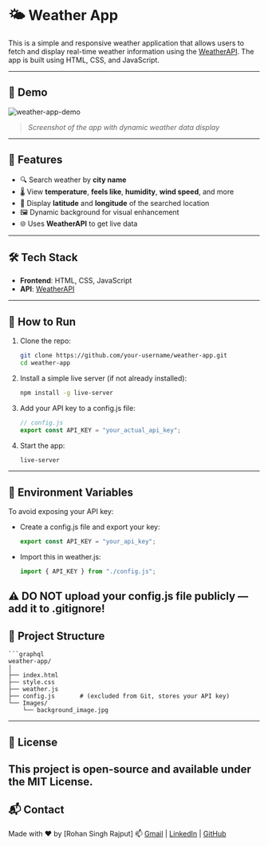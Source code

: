 # 🌤️ Weather App

This is a simple and responsive weather application that allows users to fetch and display real-time weather information using the [WeatherAPI](https://www.weatherapi.com/). The app is built using HTML, CSS, and JavaScript.

---

## 📸 Demo

![weather-app-demo](Images/image.png)  
> *Screenshot of the app with dynamic weather data display*

---

## 🚀 Features

- 🔍 Search weather by **city name**
- 🌡️ View **temperature**, **feels like**, **humidity**, **wind speed**, and more
- 📍 Display **latitude** and **longitude** of the searched location
- 🖼️ Dynamic background for visual enhancement
- 🌐 Uses **WeatherAPI** to get live data

---

## 🛠️ Tech Stack

- **Frontend**: HTML, CSS, JavaScript
- **API**: [WeatherAPI](https://www.weatherapi.com/)

---

## 🧪 How to Run

1. Clone the repo:
   ```bash
   git clone https://github.com/your-username/weather-app.git
   cd weather-app

2. Install a simple live server (if not     already installed):
    ```bash
    npm install -g live-server

3. Add your API key to a config.js file:
    ```js
    // config.js
    export const API_KEY = "your_actual_api_key";

4. Start the app:
    ```bash
    live-server
---

## 🔐 Environment Variables

To avoid exposing your API key:

- Create a config.js file and export your key:
    ```js
    export const API_KEY = "your_api_key";

- Import this in weather.js:
    ```js
    import { API_KEY } from "./config.js";

⚠️ DO NOT upload your config.js file publicly — add it to .gitignore!
---

## 📁 Project Structure

    ```graphql
    weather-app/
    │
    ├── index.html
    ├── style.css
    ├── weather.js
    ├── config.js       # (excluded from Git, stores your API key)
    └── Images/
        └── background_image.jpg
---

## 📌 License
This project is open-source and available under the MIT License.
---

## 📬 Contact
Made with ❤️ by [Rohan Singh Rajput]
📫 [Gmail](rohan7999singh@gmail.com) | [LinkedIn](https://www.linkedin.com/in/rohan-singh-rajput-9ba442266/) | [GitHub](https://github.com/RohanRajput0048)